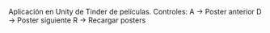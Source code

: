 Aplicación en Unity de Tinder de películas.
Controles:
  A -> Poster anterior
  D -> Poster siguiente
  R -> Recargar posters
